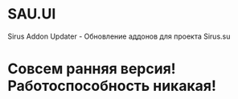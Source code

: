 # SAU.UI
Sirus Addon Updater - Обновление аддонов для проекта Sirus.su

# Совсем ранняя версия! Работоспособность никакая!
